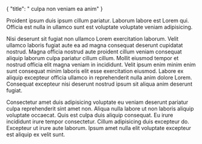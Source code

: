 {
  "title": " culpa non veniam ea anim"
}

Proident ipsum duis ipsum cillum pariatur. Laborum labore est Lorem qui. Officia est nulla in ullamco sunt est voluptate voluptate veniam adipisicing.

Nisi deserunt sit fugiat non ullamco Lorem exercitation laborum. Velit ullamco laboris fugiat aute ea ad magna consequat deserunt cupidatat nostrud. Magna officia nostrud aute proident cillum veniam consequat aliquip laborum culpa pariatur cillum cillum. Mollit eiusmod tempor et nostrud officia elit magna veniam in incididunt. Velit ipsum enim minim enim sunt consequat minim laboris elit esse exercitation eiusmod. Labore ex aliquip excepteur officia ullamco in reprehenderit nulla anim dolore Lorem. Consequat excepteur nisi deserunt nostrud ipsum sit aliqua anim deserunt fugiat.

Consectetur amet duis adipisicing voluptate eu veniam deserunt pariatur culpa reprehenderit sint amet non. Aliqua nulla labore ut non laboris aliquip voluptate occaecat. Quis est culpa duis aliquip consequat. Eu irure incididunt irure tempor consectetur. Cillum adipisicing duis excepteur do. Excepteur ut irure aute laborum. Ipsum amet nulla elit voluptate excepteur est aliquip ex velit sunt.